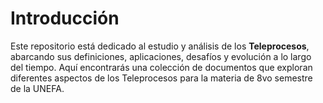 # Introducción

Este repositorio está dedicado al estudio y análisis de los **Teleprocesos**, abarcando sus definiciones, aplicaciones, desafíos y evolución a lo largo del tiempo. Aquí encontrarás una colección de documentos que exploran diferentes aspectos de los Teleprocesos para la materia de 8vo semestre de la UNEFA.